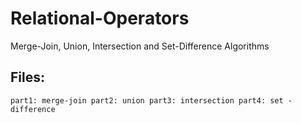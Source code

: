 # Relational-Operators
Merge-Join, Union,  Intersection and Set-Difference Algorithms
 
 ## Files:
 ``
 part1: merge-join
 part2: union
 part3: intersection
 part4: set - difference
 ``
